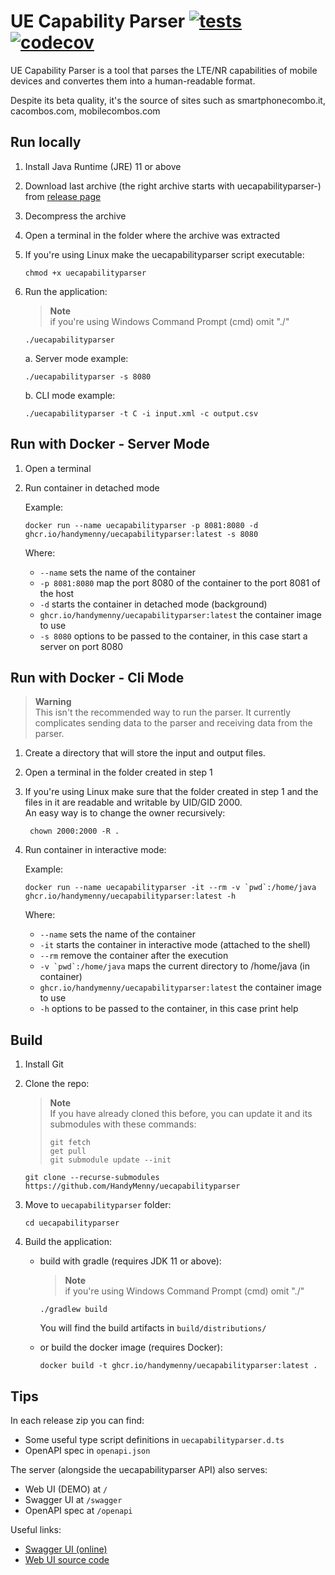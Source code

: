 # UE Capability Parser [![tests](https://github.com/HandyMenny/uecapabilityparser/actions/workflows/test.yaml/badge.svg?branch=main)](https://github.com/HandyMenny/uecapabilityparser/actions/workflows/test.yaml) [![codecov](https://codecov.io/gh/HandyMenny/uecapabilityparser/branch/main/graph/badge.svg?token=looZqGVbgV)](https://codecov.io/gh/HandyMenny/uecapabilityparser)

UE Capability Parser is a tool that parses the LTE/NR capabilities of mobile devices and convertes them into a human-readable format.<br>

Despite its beta quality, it's the source of sites such as smartphonecombo.it, cacombos.com, mobilecombos.com

## Run locally

1. Install Java Runtime (JRE) 11 or above
2. Download last archive (the right archive starts with uecapabilityparser-) from [release page](https://github.com/HandyMenny/uecapabilityparser/releases?q=v0)
3. Decompress the archive
4. Open a terminal in the folder where the archive was extracted
5. If you're using Linux make the uecapabilityparser script executable:

    ````
    chmod +x uecapabilityparser
    ````
6. Run the application:
    > **Note**<br>
    if you're using Windows Command Prompt (cmd) omit "./"
    ````
    ./uecapabilityparser
    ````
   a. Server mode example:
   ````
   ./uecapabilityparser -s 8080
    ````
   b. CLI mode example:
   ````
   ./uecapabilityparser -t C -i input.xml -c output.csv
    ````

## Run with Docker - Server Mode
1. Open a terminal
2. Run container in detached mode

   Example:

   ````
   docker run --name uecapabilityparser -p 8081:8080 -d ghcr.io/handymenny/uecapabilityparser:latest -s 8080
   ````
   Where:
   - ```--name``` sets the name of the container
   - ```-p 8081:8080``` map the port 8080 of the container to the port 8081 of the host
   - ```-d``` starts the container in detached mode (background)
   - ```ghcr.io/handymenny/uecapabilityparser:latest``` the container image to use
   - ```-s 8080``` options to be passed to the container, in this case start a server on port 8080

## Run with Docker - Cli Mode
> **Warning**<br>
This isn't the recommended way to run the parser. It currently complicates sending data to the parser and receiving data from the parser.

1. Create a directory that will store the input and output files.
2. Open a terminal in the folder created in step 1
3. If you're using Linux make sure that the folder created in step 1 and the files in it are readable and writable by UID/GID 2000.<br>
   An easy way is to change the owner recursively:

   ````
    chown 2000:2000 -R .
    ````
4. Run container in interactive mode:

   Example:

    ````
    docker run --name uecapabilityparser -it --rm -v `pwd`:/home/java ghcr.io/handymenny/uecapabilityparser:latest -h
    ````
   Where:
   - ```--name``` sets the name of the container
   - ```-it``` starts the container in interactive mode (attached to the shell)
   - ```--rm``` remove the container after the execution
   - ``-v `pwd`:/home/java`` maps the current directory to /home/java (in container)
   - ```ghcr.io/handymenny/uecapabilityparser:latest``` the container image to use
   - ```-h``` options to be passed to the container, in this case print help

## Build

1. Install Git
2. Clone the repo:
   > **Note**<br>
   > If you have already cloned this before, you can update it and its submodules with these commands:
   > ````
   > git fetch
   > get pull
   > git submodule update --init
   > ````

    ````
    git clone --recurse-submodules https://github.com/HandyMenny/uecapabilityparser
    ````
3. Move to `uecapabilityparser` folder:

    ````
    cd uecapabilityparser
    ````
4. Build the application:
    - build with gradle (requires JDK 11 or above):

        > **Note**<br>
        if you're using Windows Command Prompt (cmd) omit "./"
        ````
        ./gradlew build
        ````
        You will find the build artifacts in `build/distributions/`
    - or build the docker image (requires Docker):

        ````
        docker build -t ghcr.io/handymenny/uecapabilityparser:latest .
        ````

## Tips

In each release zip you can find:
- Some useful type script definitions in ```uecapabilityparser.d.ts```
- OpenAPI spec in ```openapi.json```

The server (alongside the uecapabilityparser API) also serves:
- Web UI (DEMO) at ```/```
- Swagger UI at ```/swagger```
- OpenAPI spec at ```/openapi```

Useful links:
- [Swagger UI (online)](https://handymenny.github.io/uecapabilityparser-swagger/)
- [Web UI source code](https://github.com/handymenny/uecapabilityparser-web)
